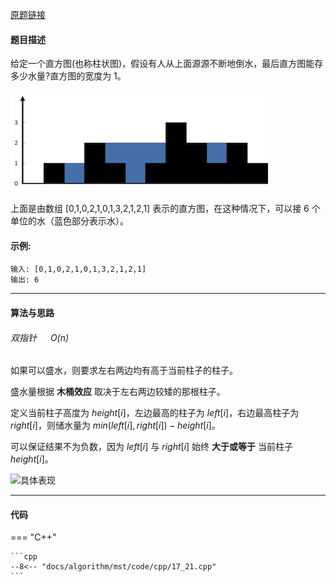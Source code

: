 [原题链接](https://leetcode-cn.com/problems/volume-of-histogram-lcci)

#### 题目描述
给定一个直方图(也称柱状图)，假设有人从上面源源不断地倒水，最后直方图能存多少水量?直方图的宽度为 1。

![样例](./img/rainwatertrap.png)

上面是由数组 [0,1,0,2,1,0,1,3,2,1,2,1] 表示的直方图，在这种情况下，可以接 6 个单位的水（蓝色部分表示水）。 

#### 示例:
```
输入: [0,1,0,2,1,0,1,3,2,1,2,1]
输出: 6
```

---

#### 算法与思路
###### 双指针 &emsp; $O(n)$

如果可以盛水，则要求左右两边均有高于当前柱子的柱子。

盛水量根据 **木桶效应** 取决于左右两边较矮的那根柱子。

定义当前柱子高度为 $height[i]$，左边最高的柱子为 $left[i]$，右边最高柱子为 $right[i]$，则储水量为 $min(left[i], right[i]) - height[i]$。

可以保证结果不为负数，因为 $left[i]$ 与 $right[i]$ 始终 **大于或等于** 当前柱子 $height[i]$。

![具体表现](https://images.21hut.com/typora/202103/21/172411-74706.gif)

---

#### 代码

=== "C++"

    ```cpp
    --8<-- "docs/algorithm/mst/code/cpp/17_21.cpp"
    ```